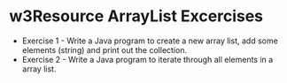 # w3Resource ArrayList Excercises

* Exercise 1 - Write a Java program to create a new array list, add some elements (string) and print out the collection.
* Exercise 2 - Write a Java program to iterate through all elements in a array list.
